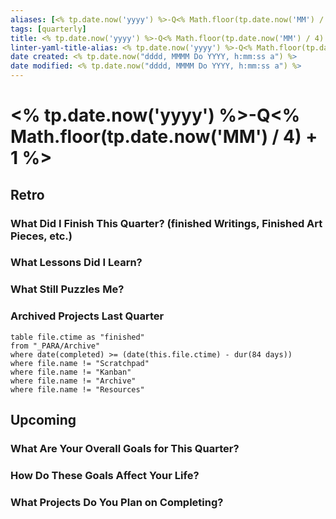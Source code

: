 ```yaml
---
aliases: [<% tp.date.now('yyyy') %>-Q<% Math.floor(tp.date.now('MM') / 4) + 1 %>]
tags: [quarterly]
title: <% tp.date.now('yyyy') %>-Q<% Math.floor(tp.date.now('MM') / 4) + 1 %>
linter-yaml-title-alias: <% tp.date.now('yyyy') %>-Q<% Math.floor(tp.date.now('MM') / 4) + 1 %>
date created: <% tp.date.now("dddd, MMMM Do YYYY, h:mm:ss a") %>
date modified: <% tp.date.now("dddd, MMMM Do YYYY, h:mm:ss a") %>
---
```


# <% tp.date.now('yyyy') %>-Q<% Math.floor(tp.date.now('MM') / 4) + 1 %>

## Retro

### What Did I Finish This Quarter? (finished Writings, Finished Art Pieces, etc.)

### What Lessons Did I Learn?

### What Still Puzzles Me?

### Archived Projects Last Quarter

```dataview
table file.ctime as "finished"
from "_PARA/Archive"
where date(completed) >= (date(this.file.ctime) - dur(84 days))
where file.name != "Scratchpad"
where file.name != "Kanban"
where file.name != "Archive"
where file.name != "Resources"
```


## Upcoming

### What Are Your Overall Goals for This Quarter?

### How Do These Goals Affect Your Life?

### What Projects Do You Plan on Completing?
